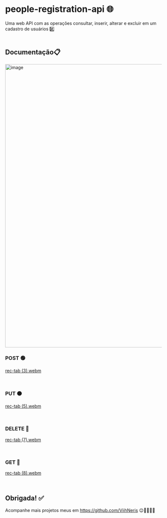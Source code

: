 # people-registration-api 🌐
Uma web API com as operações consultar, inserir, alterar e excluir em um cadastro de usuários #️⃣
<br><br>

## Documentação📋

<img width="911" alt="image" src="https://user-images.githubusercontent.com/93789218/205663353-22187bd5-18b5-4996-8019-eee55459f0ea.png">
<br>

### POST 🟢

[rec-tab (3).webm](https://user-images.githubusercontent.com/93789218/205664689-c675fb3a-fccf-4977-86c3-7ca4bc7ac4d7.webm)

<br>

### PUT 🟠

[rec-tab (5).webm](https://user-images.githubusercontent.com/93789218/205666082-f05df36f-3e9b-407d-a849-3586e8951d7a.webm)

<br>

### DELETE 🔴

[rec-tab (7).webm](https://user-images.githubusercontent.com/93789218/205667242-a375da96-d7b3-4a20-acdb-33c3e1f25889.webm)

<br>

### GET 🔵

[rec-tab (8).webm](https://user-images.githubusercontent.com/93789218/205667804-357caed5-5737-4888-bb3d-d4cd401a1904.webm)

<br>

## Obrigada! ✅
Acompanhe mais projetos meus em https://github.com/ViihNeris 😉💜👩🏻‍💻

